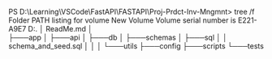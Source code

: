


PS D:\Learning\VSCode\FastAPI\FASTAPI\Proj-Prdct-Inv-Mngmnt> tree /f
Folder PATH listing for volume New Volume
Volume serial number is E221-A9E7
D:.
│   ReadMe.md
│   
├───app
│   ├───api
│   ├───db
│   ├───schemas
│   ├───sql
│   │       schema_and_seed.sql
│   │
│   └───utils
├───config
├───scripts
└───tests